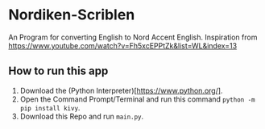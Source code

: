# Nordiken-Scriblen
An Program for converting English to Nord Accent English. Inspiration from https://www.youtube.com/watch?v=Fh5xcEPPtZk&list=WL&index=13

## How to run this app
1. Download the (Python Interpreter)[https://www.python.org/].
2. Open the Command Prompt/Terminal and run this command `python -m pip install kivy`.
3. Download this Repo and run `main.py`.

